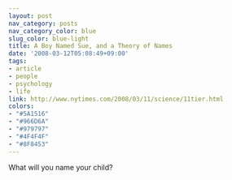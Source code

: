 ```yaml
---
layout: post
nav_category: posts
nav_category_color: blue
slug_color: blue-light
title: A Boy Named Sue, and a Theory of Names
date: '2008-03-12T05:08:49+09:00'
tags:
- article
- people
- psychology
- life
link: http://www.nytimes.com/2008/03/11/science/11tier.html
colors:
- "#5A1516"
- "#966D6A"
- "#979797"
- "#4F4F4F"
- "#8F8453"
---
```


<p>What will you name your child? </p>
